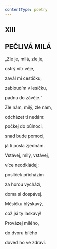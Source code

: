 ```yaml
---
contentType: poetry
---
```


<section>

## XIII  

## PEČLIVÁ MILÁ

„Zle je, milá, zle je,  

ostrý vítr věje,

zavál mi cestičku,

zabloudím v lesíčku,

padnu do závěje.“

</section>

<section>

Zle nám, milý, zle nám,

odcházet ti nedám:

počkej do půlnoci,

snad bude pomoci,

já ti posla zjednám.

</section>

<section>

Vstávej, milý, vstávej,

více neodkládej;

poslíček přicházím

za horou vychází,

doma si dospávej.

</section>

<section>

Měsíčku blýskavý,

což jsi ty laskavý!

Provázej milého,

do dvoru bílého

doveď ho ve zdraví.

</section>
